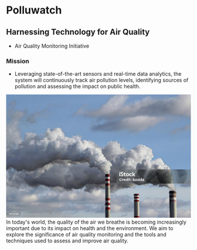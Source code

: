 # Polluwatch
## Harnessing Technology for Air Quality
- Air Quality Monitoring Initiative
### Mission
- Leveraging state-of-the-art sensors and real-time data analytics, the system will continuously track air pollution levels, identifying sources of pollution and assessing the impact on public health.


<div style="width: ;margin: 2px auto;">
  <div>
      <img src="./general_files/images/air_pollution_for_readme_1.jpg" style="width: 550px;"/>
  </div>
  In today's world, the quality of the air we breathe is becoming increasingly important due to its impact on health and the environment. We aim to explore the significance of air quality monitoring and the tools and techniques used to assess and improve air quality.
</div>



